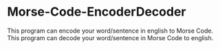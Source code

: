 # Morse-Code-EncoderDecoder

This program can encode your word/sentence in english to Morse Code.
This program can decode your word/sentence in Morse Code to english.
